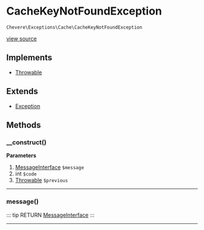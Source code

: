 # CacheKeyNotFoundException

`Chevere\Exceptions\Cache\CacheKeyNotFoundException`

[view source](https://github.com/chevere/chevere/blob/master/exceptions/Cache/CacheKeyNotFoundException.php)

## Implements

- [Throwable](https://www.php.net/manual/class.throwable)
## Extends

- [Exception](../Core/Exception.md)

## Methods

### __construct()

**Parameters**

1. [MessageInterface](../../Interfaces/Message/MessageInterface.md) `$message`
2. int `$code`
3. [Throwable](https://www.php.net/manual/class.throwable) `$previous`

---

### message()

::: tip RETURN
[MessageInterface](../../Interfaces/Message/MessageInterface.md)
:::


---

